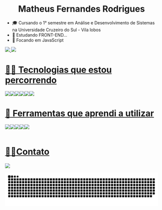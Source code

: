 <h1 align="center">Matheus Fernandes Rodrigues</h1>
<ul>
   <li>🎓 Cursando o 1° semestre em Análise e Desenvolvimento de Sistemas<br>na Universidade Cruzeiro do Sul - Vila lobos</li>
   <li>🔭 Estudando FRONT-END...</li>
   <li>🌱 Focando em JavaScript</li>
</ul>


<div>
  <a href="https://github.com/fernandeeess">
  <img height="150em" src="https://github-readme-stats.vercel.app/api?username=fernandeeess&show_icons=true&theme=shades-of-purple&include_all_commits=true&count_private=true"/>
  <img height="150em" src="https://github-readme-stats.vercel.app/api/top-langs/?username=fernandeeess&layout=compact&langs_count=7&theme=shades-of-purple"/>
</div>

  <h1>🏃‍♂️ Tecnologias que estou percorrendo</h1>
 
  
  <div style="display: inline_block">
  <img align="left" src="https://img.shields.io/badge/HTML5-E34F26?style=for-the-badge&logo=html5&logoColor=white" >

<img align="left" src="https://img.shields.io/badge/JavaScript-F7DF1E?style=for-the-badge&logo=javascript&logoColor=black">

<img align="left" src="https://img.shields.io/badge/CSS3-1572B6?style=for-the-badge&logo=css3&logoColor=white">

<img align="left" src="https://img.shields.io/badge/Java-red?style=for-the-badge&logo=java&logoColor=white">

<img align="left" src="https://img.shields.io/badge/C%23-239120?style=for-the-badge&logo=c-sharp&logoColor=white">
    
<img align="left" src="https://img.shields.io/badge/Node.js-43853D?style=for-the-badge&logo=node.js&logoColor=white">
 

<br>
</div>
 
  
</div>

  <h1>🔧 Ferramentas que aprendi a utilizar</h1>

<img align="left" src="https://img.shields.io/badge/Microsoft_PowerPoint-B7472A?style=for-the-badge&logo=microsoft-powerpoint&logoColor=white">
<img align="left" src="https://img.shields.io/badge/Microsoft_Word-2B579A?style=for-the-badge&logo=microsoft-word&logoColor=white">
<img align="left" src="https://img.shields.io/badge/Notion-000000?style=for-the-badge&logo=notion&logoColor=white">
<img align="left" src="https://img.shields.io/badge/Trello-0052CC?style=for-the-badge&logo=trello&logoColor=white">
<img align="left" src="https://img.shields.io/badge/GitHub-100000?style=for-the-badge&logo=github&logoColor=white">
<br>
<br>

  
</div>
  
  
  
 
<div> 
  <h1>🤙📱Contato</h1>
 <a align="center" href="https://api.whatsapp.com/send?phone=5511970139925"> <img align="center" src="https://img.shields.io/badge/WhatsApp-25D366?style=for-the-badge&logo=whatsapp&logoColor=white"> </a>
  <div> 
  

 
  ![Snake animation](https://github.com/fernandeeess/fernandeeess/blob/output/github-contribution-grid-snake.svg)
 
</div>
</div>

